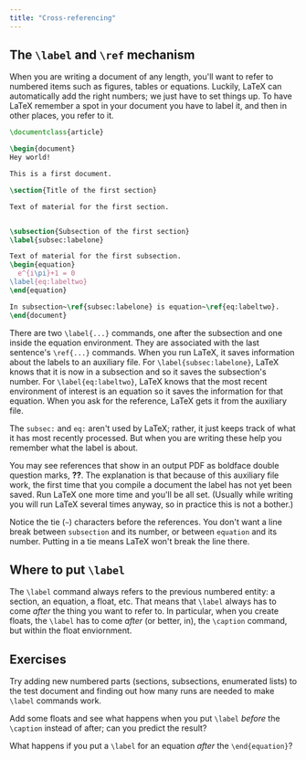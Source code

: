 ```yaml
---
title: "Cross-referencing"
---
```


## The `\label` and `\ref` mechanism

When you are writing a document of any length, you'll want to refer to numbered
items such as figures, tables or equations. Luckily, LaTeX can automatically add
the right numbers; we just have to set things up. To have LaTeX remember a spot
in your document you have to label it, and then in other places, you refer to it.

```latex
\documentclass{article}

\begin{document}
Hey world!

This is a first document.

\section{Title of the first section}

Text of material for the first section.


\subsection{Subsection of the first section}
\label{subsec:labelone}

Text of material for the first subsection.
\begin{equation}
  e^{i\pi}+1 = 0
\label{eq:labeltwo}
\end{equation}

In subsection~\ref{subsec:labelone} is equation~\ref{eq:labeltwo}.
\end{document}
```

There are two `\label{...}` commands, one after the subsection
and one inside the equation environment.
They are associated with the last sentence's `\ref{...}` commands.
When you run LaTeX, it saves information about the labels to an auxiliary file.
For `\label{subsec:labelone}`, LaTeX knows that it is now in a subsection and
so it saves the subsection's number.
For `\label{eq:labeltwo}`, LaTeX knows that the most recent environment
of interest is an equation so it saves the information for that equation.
When you ask for the reference, LaTeX gets it from the auxiliary file.

The `subsec:` and `eq:` aren't used by LaTeX;
rather, it just keeps track of what it has most
recently processed.
But when you are writing these help you remember what the label
is about.

You may see references that show in an output PDF
as boldface double question marks, **??**.
The explanation is that because of this auxiliary file work,
the first time that you compile a document the label has not
yet been saved.
Run LaTeX one more time and you'll be all set.
(Usually while writing you will run LaTeX several times anyway,
so in practice this is not a bother.)

Notice the tie (`~`) characters before the references.
You don't want a line break between `subsection` and its number, or
between `equation` and its number.
Putting in a tie means LaTeX won't break the line there.

## Where to put `\label`

The `\label` command always refers to the previous numbered entity:
a section, an equation, a float, etc. That means that `\label` always has to
come _after_ the thing you want to refer to. In particular, when you create
floats, the `\label` has to come _after_ (or better, in), the `\caption` command,
but within the float enviornment.

## Exercises

Try adding new numbered parts (sections, subsections, enumerated lists) to
the test document and finding out how many runs are needed to make `\label`
commands work.

Add some floats and see what happens when you put `\label` _before_ the
`\caption` instead of after; can you predict the result?

What happens if you put a `\label` for an equation _after_ the `\end{equation}`?
